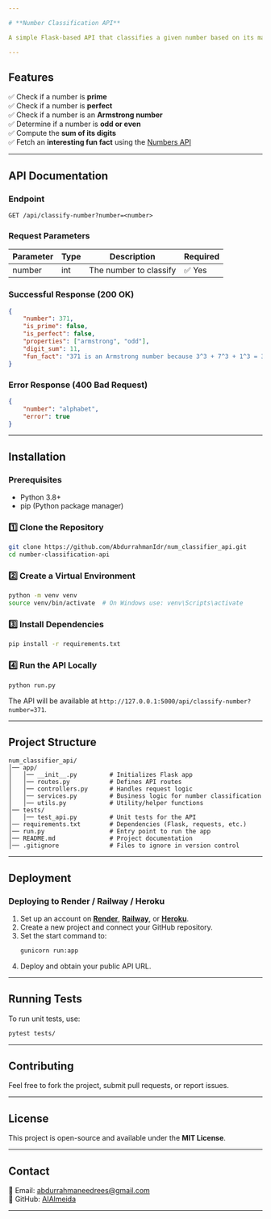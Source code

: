 ```yaml
---

# **Number Classification API**  

A simple Flask-based API that classifies a given number based on its mathematical properties (prime, perfect, Armstrong, odd/even) and returns a fun fact about it.

---
```


## **Features**  
✅ Check if a number is **prime**  
✅ Check if a number is **perfect**  
✅ Check if a number is an **Armstrong number**  
✅ Determine if a number is **odd or even**  
✅ Compute the **sum of its digits**  
✅ Fetch an **interesting fun fact** using the [Numbers API](http://numbersapi.com)  

---

## **API Documentation**  

### **Endpoint**  
`GET /api/classify-number?number=<number>`  

### **Request Parameters**  
| Parameter | Type   | Description                    | Required |
|-----------|--------|--------------------------------|----------|
| number    | int    | The number to classify        | ✅ Yes   |

### **Successful Response (200 OK)**  
```json
{
    "number": 371,
    "is_prime": false,
    "is_perfect": false,
    "properties": ["armstrong", "odd"],
    "digit_sum": 11,
    "fun_fact": "371 is an Armstrong number because 3^3 + 7^3 + 1^3 = 371"
}
```

### **Error Response (400 Bad Request)**  
```json
{
    "number": "alphabet",
    "error": true
}
```

---

## **Installation**  

### **Prerequisites**  
- Python 3.8+
- pip (Python package manager)  

### **1️⃣ Clone the Repository**  
```bash
git clone https://github.com/AbdurrahmanIdr/num_classifier_api.git
cd number-classification-api
```

### **2️⃣ Create a Virtual Environment**  
```bash
python -m venv venv
source venv/bin/activate  # On Windows use: venv\Scripts\activate
```

### **3️⃣ Install Dependencies**  
```bash
pip install -r requirements.txt
```

### **4️⃣ Run the API Locally**  
```bash
python run.py
```

The API will be available at `http://127.0.0.1:5000/api/classify-number?number=371`.

---

## **Project Structure**  

```
num_classifier_api/
│── app/
│   │── __init__.py         # Initializes Flask app
│   │── routes.py           # Defines API routes
│   │── controllers.py      # Handles request logic
│   │── services.py         # Business logic for number classification
│   │── utils.py            # Utility/helper functions
│── tests/
│   │── test_api.py         # Unit tests for the API
│── requirements.txt        # Dependencies (Flask, requests, etc.)
│── run.py                  # Entry point to run the app
│── README.md               # Project documentation
│── .gitignore              # Files to ignore in version control
```

---

## **Deployment**  

### **Deploying to Render / Railway / Heroku**  
1. Set up an account on **[Render](https://render.com)**, **[Railway](https://railway.app/)**, or **[Heroku](https://heroku.com/)**.  
2. Create a new project and connect your GitHub repository.  
3. Set the start command to:  
   ```bash
   gunicorn run:app
   ```
4. Deploy and obtain your public API URL.

---

## **Running Tests**  

To run unit tests, use:  
```bash
pytest tests/
```

---

## **Contributing**  

Feel free to fork the project, submit pull requests, or report issues.  

---

## **License**  

This project is open-source and available under the **MIT License**.

---

## **Contact**  

📧 Email: [abdurrahmaneedrees@gmail.com](mailto:abdurrahmaneedrees@gmail.com)  
🐙 GitHub: [AIAlmeida](https://github.com/AbdurrahmanIdr)  

---
